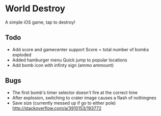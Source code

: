 World Destroy
===================

A simple iOS game, tap to destroy!


Todo
------------

* Add score and gamecenter support 
	Score = total number of bombs exploded
* Added hamburger menu
	Quick jump to popular locations
* Add bomb icon with infinty sign (ammo ammount)

Bugs
------------

* The first bomb's timer selector doesn't fire at the correct time            
* After explosion, switching to crater image causes a flash of nothingnes
* Save size (currently messed up if go to either pole) http://stackoverflow.com/a/3910153/193772
